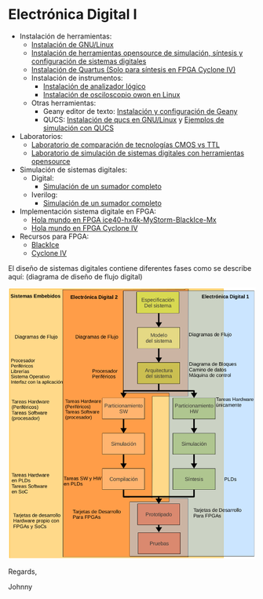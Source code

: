 # Electrónica Digital I

* Instalación de herramientas:
    * [Instalación de GNU/Linux](./installTools/how-install-linux.md)
    * [Instalación de herramientas opensource de simulación, síntesis y configuración de sistemas digitales](./installTools/conda-and-tools.md)
    * [Instalación de Quartus (Solo para síntesis en FPGA Cyclone IV)](./installTools/quartus.md)
    * Instalación de instrumentos:
        * [Instalación de analizador lógico](./installTools/instruments/logic-analizer-24MHz-8CH/)
        * [Instalación de osciloscopio owon en Linux](./installTools/instruments/oscilloscope-owon/)
    * Otras herramientas:
        * Geany editor de texto: [Instalación y configuración de Geany](./installTools/geany.md)
        * QUCS: [Instalación de qucs en GNU/Linux](https://github.com/johnnycubides/qucs-tutorial-examples/tree/main/install/linux) y [Ejemplos de simulación con QUCS](https://github.com/johnnycubides/qucs-tutorial-examples/tree/main/examples)
* Laboratorios:
    * [Laboratorio de comparación de tecnologías CMOS vs TTL](./labs/lab-tec/)
    * [Laboratorio de simulación de sistemas digitales con herramientas opensource](./labs/lab01/)
* Simulación de sistemas digitales:
    * Digital:
        * [Simulación de un sumador completo](./simulations/digital/digital_sim_fullAdder/)
    * Iverilog:
        * [Simulación de un sumador completo](./simulations/iverilog/fullAdder/)
* Implementación sistema digitale en FPGA:
    * [Hola mundo en FPGA ice40-hx4k-MyStorm-BlackIce-Mx](./fpga-example/ice40-hx4k-MyStorm-BlackIce-Mx/blink/)
    * [Hola mundo en FPGA Cyclone IV](./fpga-example/altera-c4e6e10/fullAdder/)
* Recursos para FPGA:
    * [BlackIce](./fpga-example/ice40-hx4k-MyStorm-BlackIce-Mx/resources)
    * [Cyclone IV](./fpga-example/altera-c4e6e10/resources)

El diseño de sistemas digitales contiene diferentes fases como se describe aquí: (diagrama de diseño de flujo digital)

![Metodología de diseño de sistemas digitales](img/metodoliga-de-diseno-sistemas-digitales.png)


Regards,

Johnny
